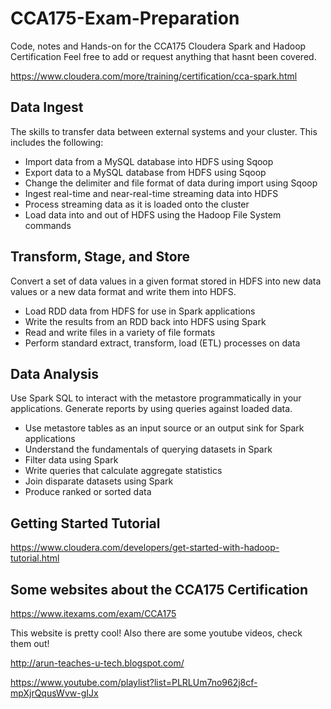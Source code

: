 # CCA175-Exam-Preparation

Code, notes and Hands-on for the CCA175 Cloudera Spark and Hadoop Certification
Feel free to add or request anything that hasnt been covered.

https://www.cloudera.com/more/training/certification/cca-spark.html

## Data Ingest
The skills to transfer data between external systems and your cluster. This includes the following:
- Import data from a MySQL database into HDFS using Sqoop
- Export data to a MySQL database from HDFS using Sqoop
- Change the delimiter and file format of data during import using Sqoop
- Ingest real-time and near-real-time streaming data into HDFS
- Process streaming data as it is loaded onto the cluster
- Load data into and out of HDFS using the Hadoop File System commands

## Transform, Stage, and Store
Convert a set of data values in a given format stored in HDFS into new data values or a new data format and write them into HDFS.
- Load RDD data from HDFS for use in Spark applications
- Write the results from an RDD back into HDFS using Spark
- Read and write files in a variety of file formats
- Perform standard extract, transform, load (ETL) processes on data

## Data Analysis
Use Spark SQL to interact with the metastore programmatically in your applications. Generate reports by using queries against loaded data.
- Use metastore tables as an input source or an output sink for Spark applications
- Understand the fundamentals of querying datasets in Spark
- Filter data using Spark
- Write queries that calculate aggregate statistics
- Join disparate datasets using Spark
- Produce ranked or sorted data

## Getting Started Tutorial 
https://www.cloudera.com/developers/get-started-with-hadoop-tutorial.html


## Some websites about the CCA175 Certification

https://www.itexams.com/exam/CCA175

This website is pretty cool! Also there are some youtube videos, check them out!

http://arun-teaches-u-tech.blogspot.com/

https://www.youtube.com/playlist?list=PLRLUm7no962j8cf-mpXjrQqusWvw-gIJx
